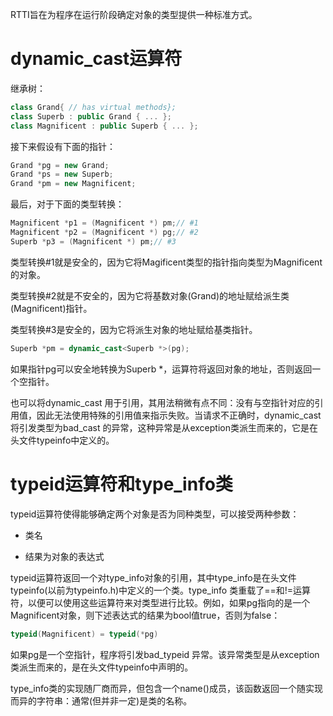 RTTI旨在为程序在运行阶段确定对象的类型提供一种标准方式。

# dynamic_cast运算符

继承树：

```cpp
class Grand{ // has virtual methods};
class Superb : public Grand { ... };
class Magnificent : public Superb { ... };
```

接下来假设有下面的指针：

```cpp
Grand *pg = new Grand;
Grand *ps = new Superb;
Grand *pm = new Magnificent;
```

最后，对于下面的类型转换：

```cpp
Magnificent *p1 = (Magnificent *) pm;// #1
Magnificent *p2 = (Magnificent *) pg;// #2
Superb *p3 = (Magnificent *) pm;// #3
```

类型转换#1就是安全的，因为它将Magificent类型的指针指向类型为Magnificent的对象。

类型转换#2就是不安全的，因为它将基数对象(Grand)的地址赋给派生类(Magnificent)指针。

类型转换#3是安全的，因为它将派生对象的地址赋给基类指针。

```cpp
Superb *pm = dynamic_cast<Superb *>(pg);
```

如果指针pg可以安全地转换为Superb *，运算符将返回对象的地址，否则返回一个空指针。

也可以将dynamic_cast 用于引用，其用法稍微有点不同：没有与空指针对应的引用值，因此无法使用特殊的引用值来指示失败。当请求不正确时，dynamic_cast 将引发类型为bad_cast 的异常，这种异常是从exception类派生而来的，它是在头文件typeinfo中定义的。

# typeid运算符和type_info类

typeid运算符使得能够确定两个对象是否为同种类型，可以接受两种参数：

-   类名

-   结果为对象的表达式

typeid运算符返回一个对type_info对象的引用，其中type_info是在头文件typeinfo(以前为typeinfo.h)中定义的一个类。type_info 类重载了==和!=运算符，以便可以使用这些运算符来对类型进行比较。例如，如果pg指向的是一个Magnificent对象，则下述表达式的结果为bool值true，否则为false：

```cpp
typeid(Magnificent) = typeid(*pg)
```

如果pg是一个空指针，程序将引发bad_typeid 异常。该异常类型是从exception类派生而来的，是在头文件typeinfo中声明的。

type_info类的实现随厂商而异，但包含一个name()成员，该函数返回一个随实现而异的字符串：通常(但并非一定)是类的名称。

